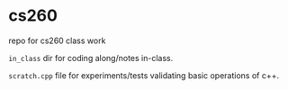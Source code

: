 # cs260

repo for cs260 class work

`in_class` dir for coding along/notes in-class.

`scratch.cpp` file for experiments/tests validating basic operations of c++.
